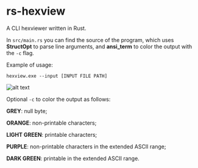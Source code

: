# rs-hexview
A CLI hexviewer written in Rust.

In `src/main.rs` you can find the source of the program, which uses **StructOpt** to parse line arguments, and **ansi_term** to color the output with the `-c` flag.

Example of usage:

`hexview.exe --input [INPUT FILE PATH]`

![alt text](https://i.imgur.com/OCz3JDV.jpg)

Optional `-c` to color the output as follows:

**GREY**: null byte;

**ORANGE**: non-printable characters;

**LIGHT GREEN**: printable characters;

**PURPLE**: non-printable characters in the extended ASCII range;

**DARK GREEN**: printable in the extended ASCII range.

